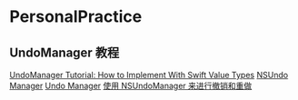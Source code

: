 # PersonalPractice

## UndoManager 教程

[UndoManager Tutorial: How to Implement With Swift Value Types][1]
[NSUndo​Manager][2]
[Undo Manager][3]
[使用 NSUndoManager 来进行撤销和重做][4]

[1]: https://www.raywenderlich.com/5229-undomanager-tutorial-how-to-implement-with-swift-value-types
[2]: https://nshipster.cn/nsundomanager/
[3]: https://developer.apple.com/library/archive/documentation/Cocoa/Conceptual/UndoArchitecture/Articles/UndoManager.html#//apple_ref/doc/uid/20000205-CJBDJCCJ
[4]: https://swift.gg/2015/11/10/ios-undo-and-redo-with-nsundomanager/